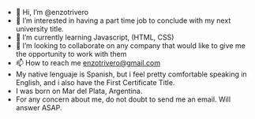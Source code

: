 - 👋 Hi, I’m @enzotrivero
- 👀 I’m interested in having a part time job to conclude with my next university title.
- 🌱 I’m currently learning Javascript, (HTML, CSS)
- 💞️ I’m looking to collaborate on any company that would like to give me the opportunity to work with them
- 📫 How to reach me enzotrivero@gmail.com
- My native lenguaje is Spanish, but i feel pretty comfortable speaking in English, and i also have the First Certificate Title.
- I was born on Mar del Plata, Argentina.
- For any concern about me, do not doubt to send me an email. Will answer ASAP.
